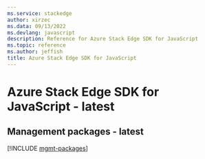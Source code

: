 ```yaml
---
ms.service: stackedge
author: xirzec
ms.data: 09/13/2022
ms.devlang: javascript
description: Reference for Azure Stack Edge SDK for JavaScript
ms.topic: reference
ms.author: jeffish
title: Azure Stack Edge SDK for JavaScript
---
```

# Azure Stack Edge SDK for JavaScript - latest

## Management packages - latest
[!INCLUDE [mgmt-packages](stack-edge-mgmt-index.md)]